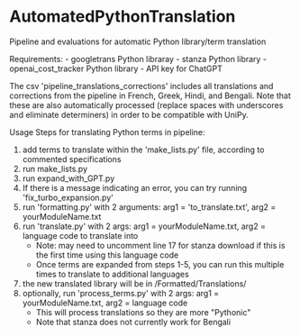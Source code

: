 # AutomatedPythonTranslation
Pipeline and evaluations for automatic Python library/term translation

Requirements:
	- googletrans Python libraray
	- stanza Python library
	- openai_cost_tracker Python library
	- API key for ChatGPT

The csv 'pipeline_translations_corrections' includes all translations and corrections from the pipeline in French, Greek, Hindi, and Bengali.  Note that these are also automatically processed (replace spaces with underscores and eliminate determiners) in order to be compatible with UniPy.    

Usage Steps for translating Python terms in pipeline:
1. add terms to translate within the 'make_lists.py' file, according to commented specifications
2. run make_lists.py
3. run expand_with_GPT.py
4. If there is a message indicating an error, you can try running 'fix_turbo_expansion.py'
5. run 'formatting.py' with 2 arguments: arg1 = 'to_translate.txt', arg2 = yourModuleName.txt
6. run 'translate.py' with 2 args: arg1 = yourModuleName.txt, arg2 = language code to translate into
   - Note: may need to uncomment line 17 for stanza download if this is the first time using this language code
   - Once terms are expanded from steps 1-5, you can run this multiple times to translate to additional languages
8. the new translated library will be in /Formatted/Translations/
9. optionally, run 'process_terms.py' with 2 args: arg1 = yourModuleName.txt, arg2 = language code
   - This will process translations so they are more "Pythonic"
   - Note that stanza does not currently work for Bengali
